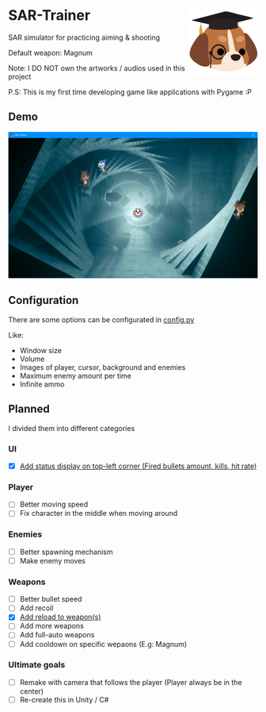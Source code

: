 # SAR-Trainer <a href='#'><img src='./img/dr_beagle/dr_beagle_head.png' align="right" height="138.5" /></a>

SAR simulator for practicing aiming &amp; shooting

Default weapon: Magnum

Note: I DO NOT own the artworks / audios used in this project

P.S: This is my first time developing game like applications with Pygame :P

## Demo

![init](./img/demo/init.png)

## Configuration

There are some options can be configurated in [config.py](./config.py)

Like: 

* Window size
* Volume
* Images of player, cursor, background and enemies
* Maximum enemy amount per time
* Infinite ammo

## Planned

I divided them into different categories

### UI

* [x] [Add status display on top-left corner (Fired bullets amount, kills, hit rate)](https://github.com/ManHinnn0509/SAR-Trainer/commit/513b867c0efbafbda7e3187e012dbd279c076073)

### Player

* [ ] Better moving speed
* [ ] Fix character in the middle when moving around

### Enemies

* [ ] Better spawning mechanism
* [ ] Make enemy moves

### Weapons

* [ ] Better bullet speed
* [ ] Add recoil
* [x] [Add reload to weapon(s)](https://github.com/ManHinnn0509/SAR-Trainer/commit/9966ed697c7f61d9a28fb765e7a619fc77dd772d)
* [ ] Add more weapons
* [ ] Add full-auto weapons
* [ ] Add cooldown on specific wepaons (E.g: Magnum)

### Ultimate goals

* [ ] Remake with camera that follows the player (Player always be in the center)
* [ ] Re-create this in Unity / C#